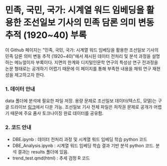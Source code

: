 # 민족, 국민, 국가: 시계열 워드 임베딩을 활용한 조선일보 기사의 민족 담론 의미 변동 추적 (1920~40) 부록

이 Github 페이지는 "민족, 국민, 국가: 시계열 워드 임베딩을 활용한 조선일보 기사의 민족 담론 의미 변동 추적 (1920~40)"에서 제시된 데이터 전처리 및 분석 과정을 설명하는 메뉴얼이자 부록이다. 지면의 한계와 디지털인문학 연구의 특성상 연구 전과정을 논문 형태로는 공개하기 어렵기 때문에 이 페이지를 통해 부족한 내용을 채워 연구 재현성을 제고하고자 한다.

### 1. 데이터 안내
data 폴더에 분석에 필요한 파일 저장. 용량 문제로 조선일보 데이터(텍스트, 모델)는 구글 드라이브 [링크](https://drive.google.com/file/d/1NQuHfDw4_L0_9qpFDYw4YO3jxcr5vWyY/view?usp=share_link)에서 다운 가능. 조선일보 기사 전체 파일은 저작권 문제로 공개가 어렵기 때문에 주요 품사 토크나이징 완료 데이터를 공유함.

### 2. 코드 안내
* DBE.ipynb : 데이터 전처리 과정 및 시계열 워드 임베딩 학습 python 코드
* DBE_Analysis.ipynb : 시계열 워드 임베딩 학습 결과 기반 분석 python 코드. 분석 결과는 results 폴더에 있음.
* trend_test.qmd(html) : 추세 검정 R 코드



